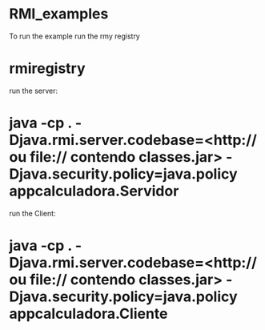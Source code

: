# RMI_examples

To run the example run the rmy registry

# rmiregistry

run the server:

# java -cp . -Djava.rmi.server.codebase=<http:// ou file:// contendo classes.jar> -Djava.security.policy=java.policy      appcalculadora.Servidor

run the Client:

# java -cp . -Djava.rmi.server.codebase=<http:// ou file:// contendo classes.jar> -Djava.security.policy=java.policy   appcalculadora.Cliente
